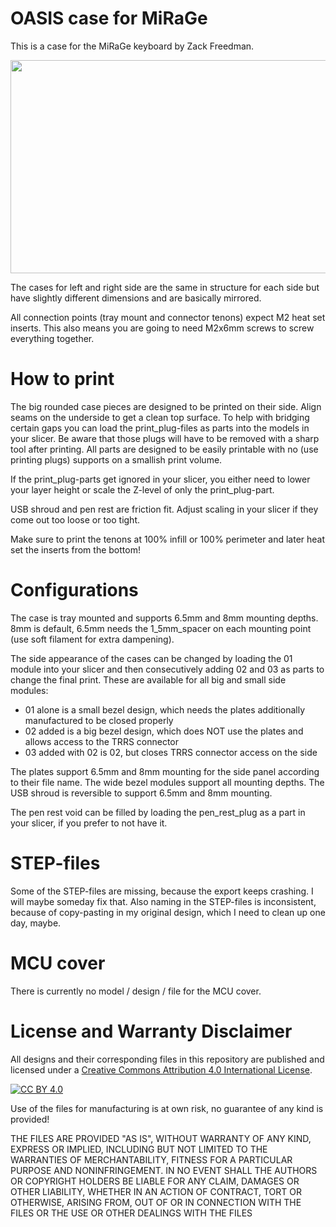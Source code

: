 OASIS case for MiRaGe
===
This is a case for the MiRaGe keyboard by Zack Freedman.

<img src="https://github.com/rutomoda/keyboards/tree/master/Keyboard%20Fetlon%20Series/Oasis%20for%20MiRaGe/example_render.png" width="512" height="341">

The cases for left and right side are the same in structure for each side but have slightly different dimensions and are basically mirrored.

All connection points (tray mount and connector tenons) expect M2 heat set inserts. This also means you are going to need M2x6mm screws to screw everything together.

How to print
===
The big rounded case pieces are designed to be printed on their side. Align seams on the underside to get a clean top surface. To help with bridging certain gaps you can load the print_plug-files as parts into the models in your slicer. Be aware that those plugs will have to be removed with a sharp tool after printing. All parts are designed to be easily printable with no (use printing plugs) supports on a smallish print volume.

If the print_plug-parts get ignored in your slicer, you either need to lower your layer height or scale the Z-level of only the print_plug-part.

USB shroud and pen rest are friction fit. Adjust scaling in your slicer if they come out too loose or too tight.

Make sure to print the tenons at 100% infill or 100% perimeter and later heat set the inserts from the bottom!

Configurations
===
The case is tray mounted and supports 6.5mm and 8mm mounting depths. 8mm is default, 6.5mm needs the 1_5mm_spacer on each mounting point (use soft filament for extra dampening).

The side appearance of the cases can be changed by loading the 01 module into your slicer and then consecutively adding 02 and 03 as parts to change the final print. These are available for all big and small side modules:
- 01 alone is a small bezel design, which needs the plates additionally manufactured to be closed properly
- 02 added is a big bezel design, which does NOT use the plates and allows access to the TRRS connector
- 03 added with 02 is 02, but closes TRRS connector access on the side

The plates support 6.5mm and 8mm mounting for the side panel according to their file name. The wide bezel modules support all mounting depths. The USB shroud is reversible to support 6.5mm and 8mm mounting.

The pen rest void can be filled by loading the pen_rest_plug as a part in your slicer, if you prefer to not have it.

STEP-files
===
Some of the STEP-files are missing, because the export keeps crashing. I will maybe someday fix that. Also naming in the STEP-files is inconsistent, because of copy-pasting in my original design, which I need to clean up one day, maybe.

MCU cover
===
There is currently no model / design / file for the MCU cover.

License and Warranty Disclaimer
===
All designs and their corresponding files in this repository are published and licensed under a [Creative Commons Attribution 4.0 International
License][cc-by].

[![CC BY 4.0][cc-by-image]][cc-by]

Use of the files for manufacturing is at own risk, no guarantee of any kind is provided!

THE FILES ARE PROVIDED "AS IS", WITHOUT WARRANTY OF ANY KIND, EXPRESS OR IMPLIED, INCLUDING BUT NOT LIMITED TO THE WARRANTIES OF MERCHANTABILITY, FITNESS FOR A PARTICULAR PURPOSE AND NONINFRINGEMENT. IN NO EVENT SHALL THE AUTHORS OR COPYRIGHT HOLDERS BE LIABLE FOR ANY CLAIM, DAMAGES OR OTHER LIABILITY, WHETHER IN AN ACTION OF CONTRACT, TORT OR OTHERWISE, ARISING FROM, OUT OF OR IN CONNECTION WITH THE FILES OR THE USE OR OTHER DEALINGS WITH THE FILES

[cc-by]: http://creativecommons.org/licenses/by/4.0/
[cc-by-image]: https://i.creativecommons.org/l/by/4.0/88x31.png
